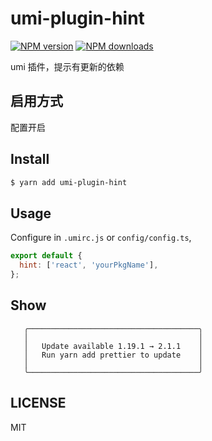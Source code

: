 # umi-plugin-hint

[![NPM version](https://img.shields.io/npm/v/umi-plugin-hint.svg?style=flat)](https://npmjs.org/package/umi-plugin-hint) [![NPM downloads](http://img.shields.io/npm/dm/umi-plugin-hint.svg?style=flat)](https://npmjs.org/package/umi-plugin-hint)

umi 插件，提示有更新的依赖

## 启用方式

配置开启

## Install

```bash
$ yarn add umi-plugin-hint
```

## Usage

Configure in `.umirc.js` or `config/config.ts`,

```js
export default {
  hint: ['react', 'yourPkgName'],
};
```

## Show

```
   ╭──────────────────────────────────────╮
   │                                      │
   │   Update available 1.19.1 → 2.1.1    │
   │   Run yarn add prettier to update    │
   │                                      │
   ╰──────────────────────────────────────╯
```

## LICENSE

MIT
